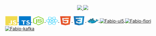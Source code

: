 <div align="center">
  <a href="https://github.com/fj4dev">
  <img height="180em" src="https://github-readme-stats.vercel.app/api?username=fj4dev&show_icons=true&theme=dracula&include_all_commits=true&count_private=true"/>
  <img height="180em" src="https://github-readme-stats.vercel.app/api/top-langs/?username=fj4dev&layout=compact&langs_count=7&theme=dracula"/>
</div>
  
  <div style="display: inline_block"><br>
  <img align="center" alt="Fabio-Js" height="30" width="40" src="https://raw.githubusercontent.com/devicons/devicon/master/icons/javascript/javascript-plain.svg">
  <img align="center" alt="Fabio-Ts" height="30" width="40" src="https://raw.githubusercontent.com/devicons/devicon/master/icons/typescript/typescript-plain.svg">
  <img align="center" alt="Fabio-node" height="30" width="40" src="https://raw.githubusercontent.com/devicons/devicon/master/icons/nodejs/nodejs-original.svg">
  <img align="center" alt="Fabio-React" height="30" width="40" src="https://raw.githubusercontent.com/devicons/devicon/master/icons/react/react-original.svg">
  <img align="center" alt="Fabio-HTML" height="30" width="40" src="https://raw.githubusercontent.com/devicons/devicon/master/icons/html5/html5-original.svg">
  <img align="center" alt="Fabio-CSS" height="30" width="40" src="https://raw.githubusercontent.com/devicons/devicon/master/icons/css3/css3-original.svg">
  <img align="center" alt="Fabio-docker" height="30" width="40" src="https://raw.githubusercontent.com/devicons/devicon/master/icons/docker/docker-original.svg">
  <img align="center" alt="Fabio-ui5" height="30" width="40" src="https://openui5.org/5bdd288371ed8100415f04563acc8dfe/phenix_blue.svg">
  <img align="center" alt="Fabio-fiori" height="30" width="40" src="https://logodix.com/logo/2063671.png">
    <img align="center" alt="Fabio-kafka" height="30" width="60" src="https://www.vectorlogo.zone/logos/apache_kafka/apache_kafka-ar21.svg">

</div>
